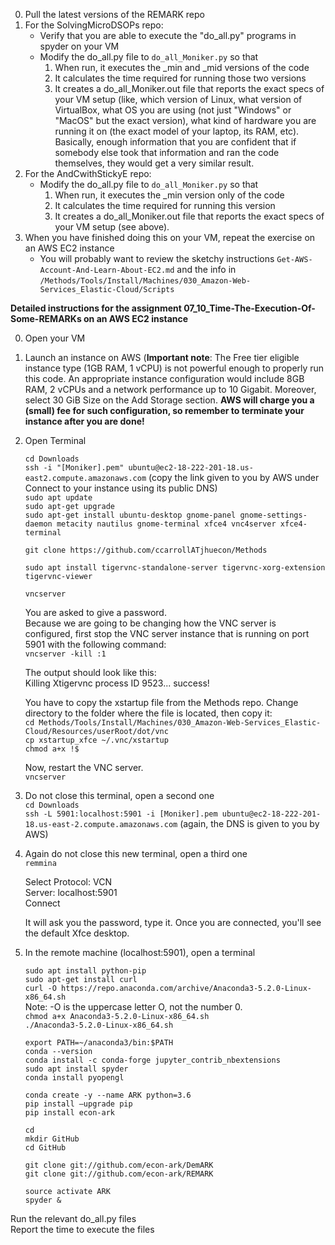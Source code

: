 

0. Pull the latest versions of the REMARK repo
0. For the SolvingMicroDSOPs repo:
    * Verify that you are able to execute the "do_all.py" programs in spyder on your VM
    * Modify the do_all.py file to `do_all_Moniker.py` so that
      1. When run, it executes the _min and _mid versions of the code 
      1. It calculates the time required for running those two versions
      1. It creates a do_all_Moniker.out file that reports the exact specs of your VM setup (like, which version of Linux, what version of VirtualBox, what OS you are using (not just "Windows" or "MacOS" but the exact version), what kind of hardware you are running it on (the exact model of your laptop, its RAM, etc).  Basically, enough information that you are confident that if somebody else took that information and ran the code themselves, they would get a very similar result.
0. For the AndCwithStickyE repo:
   * Modify the do_all.py file to `do_all_Moniker.py` so that
      1. When run, it executes the _min version only of the code 
      1. It calculates the time required for running this version
      1. It creates a do_all_Moniker.out file that reports the exact specs of your VM setup (see above). 
0. When you have finished doing this on your VM, repeat the exercise on an AWS EC2 instance
   * You will probably want to review the sketchy instructions `Get-AWS-Account-And-Learn-About-EC2.md` and the info in
   `/Methods/Tools/Install/Machines/030_Amazon-Web-Services_Elastic-Cloud/Scripts`


**Detailed instructions for the assignment 07_10_Time-The-Execution-Of-Some-REMARKs on an AWS EC2 instance**


0. Open your VM
0. Launch an instance on AWS (**Important note**: The Free tier eligible instance type (1GB RAM, 1 vCPU) is not powerful enough to properly run this code. An appropriate instance configuration would include 8GB RAM, 2 vCPUs and a network performance up to 10 Gigabit. Moreover, select 30 GiB Size on the Add Storage section. **AWS will charge you a (small) fee for such configuration, so remember to terminate your instance after you are done!** 
0. Open Terminal

   `cd Downloads`   
   `ssh -i "[Moniker].pem" ubuntu@ec2-18-222-201-18.us-east2.compute.amazonaws.com` (copy the link given to you by AWS under Connect to your instance using its public DNS)       
   `sudo apt update`    
   `sudo apt-get upgrade`    
   `sudo apt-get install ubuntu-desktop gnome-panel gnome-settings-daemon metacity nautilus gnome-terminal xfce4 vnc4server xfce4-terminal`   
   
   `git clone https://github.com/ccarrollATjhuecon/Methods`   
   
   `sudo apt install tigervnc-standalone-server tigervnc-xorg-extension tigervnc-viewer`        
   
   `vncserver`

   You are asked to give a password.   
   Because we are going to be changing how the VNC server is configured, first stop the VNC server instance that is running on port       5901 with the following command:   
   `vncserver -kill :1`   

   The output should look like this:   
   Killing Xtigervnc process ID 9523... success!    
   
   You have to copy the xstartup file from the Methods repo. Change directory to the folder where the file is located, then copy it:  
      `cd Methods/Tools/Install/Machines/030_Amazon-Web-Services_Elastic-Cloud/Resources/userRoot/dot/vnc`   
      `cp xstartup_xfce ~/.vnc/xstartup`   
      `chmod a+x !$`      
    
   Now, restart the VNC server.   
   `vncserver`   
   
0. Do not close this terminal, open a second one   
   `cd Downloads`   
   `ssh -L 5901:localhost:5901 -i [Moniker].pem ubuntu@ec2-18-222-201-18.us-east-2.compute.amazonaws.com` (again, the DNS is given to you by AWS)       
   
0. Again do not close this new terminal, open a third one   
   `remmina`   
   
   Select Protocol: VCN   
   Server: localhost:5901   
   Connect   
   
   It will ask you the password, type it. Once you are connected, you'll see the default Xfce desktop.   
   
0. In the remote machine (localhost:5901), open a terminal   
   
   `sudo apt install python-pip`      
   `sudo apt-get install curl`      
   `curl -O https://repo.anaconda.com/archive/Anaconda3-5.2.0-Linux-x86_64.sh`      
   Note: -O is the uppercase letter O, not the number 0.   
   `chmod a+x Anaconda3-5.2.0-Linux-x86_64.sh`      
   `./Anaconda3-5.2.0-Linux-x86_64.sh`   
   
   `export PATH=~/anaconda3/bin:$PATH`   
   `conda --version`   
   `conda install -c conda-forge jupyter_contrib_nbextensions`   
   `sudo apt install spyder`   
   `conda install pyopengl`
   
   `conda create -y --name ARK python=3.6`    
   `pip install –upgrade pip`   
   `pip install econ-ark`   
    
   `cd`   
   `mkdir GitHub`   
   `cd GitHub`   
   
   `git clone git://github.com/econ-ark/DemARK`   
   `git clone git://github.com/econ-ark/REMARK`   
   
   `source activate ARK`   
   `spyder &`   
   
Run the relevant do_all.py files   
Report the time to execute the files  
